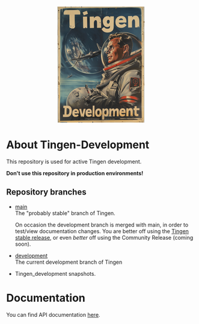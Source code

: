 <!-- u240529 -->

<div align="center">

  ![logo](./.github/images/logos/TingenDevelopment_README.png)

</div>

# About Tingen-Development

This repository is used for active Tingen development.

**Don't use this repository in production environments!**

## Repository branches

* [main](https://github.com/spectrum-health-systems/Tingen_development/tree/main)  
  The "probably stable" branch of Tingen.
  
  On occasion the development branch is merged with main, in order to test/view documentation changes. You are better off using the [Tingen stable release](https://github.com/spectrum-health-systems/Tingen), or even *better* off using the Community Release (coming soon).
  
  <!--[the Community Release](https://github.com/spectrum-health-systems/Tingen-CommunityRelease). -->

* [development](https://github.com/spectrum-health-systems/Tingen_development/tree/development)  
  The current development branch of Tingen

* Tingen_development snapshots.

# Documentation

You can find API documentation [here](./documentation/doxygen/html/index.html).
